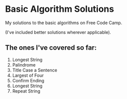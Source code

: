 Basic Algorithm Solutions
=========================


My solutions to the basic algorithms on Free Code Camp.

(I've included better solutions wherever applicable).

The ones I've covered so far:
------------------------------

1. Longest String
2. Palindrome
3. Title Case a Sentence
4. Largest of Four
5. Confirm Ending
6. Longest String
7. Repeat String